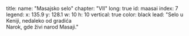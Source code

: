 title: 
    name: "Masajsko selo"
    chapter: "VII"
    long: true
id: maasai
index: 7
legend:
    x: 135.9
    y: 128.1
    w: 10 
    h: 10
vertical: true
color: black
lead: "Selo u Keniji, nedaleko od gradića<br>Narok, gde živi narod Masaji."